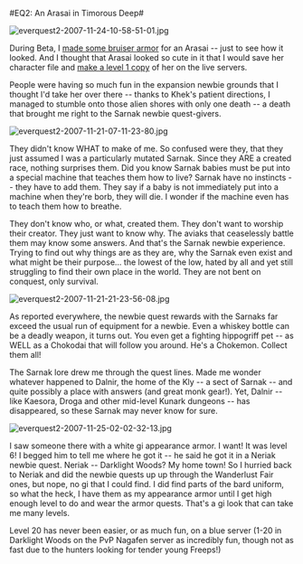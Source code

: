 #EQ2: An Arasai in Timorous Deep#

![everquest2-2007-11-24-10-58-51-01.jpg](http://westkarana.com/wp-content/uploads/2007/11/everquest2-2007-11-24-10-58-51-01.jpg)

During Beta, I [made some bruiser armor](http://westkarana.com/index.php/2007/11/12/eq2-tier-8-tailoring/) for an Arasai -- just to see how it looked. And I thought that Arasai looked so cute in it that I would save her character file and [make a level 1 copy](http://westkarana.com/index.php/2007/11/13/eq2-preparing-for-kunark/) of her on the live servers.

People were having so much fun in the expansion newbie grounds that I thought I'd take her over there -- thanks to Khek's patient directions, I managed to stumble onto those alien shores with only one death -- a death that brought me right to the Sarnak newbie quest-givers.



![everquest2-2007-11-21-07-11-23-80.jpg](http://westkarana.com/wp-content/uploads/2007/11/everquest2-2007-11-21-07-11-23-80.jpg)

They didn't know WHAT to make of me. So confused were they, that they just assumed I was a particularly mutated Sarnak. Since they ARE a created race, nothing surprises them. Did you know Sarnak babies must be put into a special machine that teaches them how to live? Sarnak have no instincts -- they have to add them. They say if a baby is not immediately put into a machine when they're borb, they will die. I wonder if the machine even has to teach them how to breathe.

They don't know who, or what, created them. They don't want to worship their creator. They just want to know why. The aviaks that ceaselessly battle them may know some answers. And that's the Sarnak newbie experience. Trying to find out why things are as they are, why the Sarnak even exist and what might be their purpose... the lowest of the low, hated by all and yet still struggling to find their own place in the world. They are not bent on conquest, only survival.

![everquest2-2007-11-21-21-23-56-08.jpg](http://westkarana.com/wp-content/uploads/2007/11/everquest2-2007-11-21-21-23-56-08.jpg)

As reported everywhere, the newbie quest rewards with the Sarnaks far exceed the usual run of equipment for a newbie. Even a whiskey bottle can be a deadly weapon, it turns out. You even get a fighting hippogriff pet -- as WELL as a Chokodai that will follow you around. He's a Chokemon. Collect them all!

The Sarnak lore drew me through the quest lines. Made me wonder whatever happened to Dalnir, the home of the Kly -- a sect of Sarnak -- and quite possibly a place with answers (and great monk gear!). Yet, Dalnir -- like Kaesora, Droga and other mid-level Kunark dungeons -- has disappeared, so these Sarnak may never know for sure.

![everquest2-2007-11-25-02-02-32-13.jpg](http://westkarana.com/wp-content/uploads/2007/11/everquest2-2007-11-25-02-02-32-13.jpg)

I saw someone there with a white gi appearance armor. I want! It was level 6! I begged him to tell me where he got it -- he said he got it in a Neriak newbie quest. Neriak -- Darklight Woods? My home town! So I hurried back to Neriak and did the newbie quests up up through the Wanderlust Fair ones, but nope, no gi that I could find. I did find parts of the bard uniform, so what the heck, I have them as my appearance armor until I get high enough level to do and wear the armor quests. That's a gi look that can take me many levels.

Level 20 has never been easier, or as much fun, on a blue server (1-20 in Darklight Woods on the PvP Nagafen server as incredibly fun, though not as fast due to the hunters looking for tender young Freeps!)

